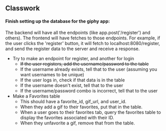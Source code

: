 ## Classwork

#### Finish setting up the database for the giphy app:

The backend will have all the endpoints (like app.post('/register') and others). The frontend will have fetches to those endpoints. For example, if the user clicks the 'register' button, it will fetch to localhost:8080/register, and send the register data to the server and receive a response.

- Try to make an endpoint for register, and another for login
    - ~~If the user registers, add the username/password to the table~~
    - If the username already exists, tell that to the user (assuming you want usernames to be unique)
    - If the user logs in, check if that data is in the table
    - If the username doesn't exist, tell that to the user
    - If the username/password combo is incorrect, tell that to the user
- Make a Favorites table
    - This should have a favorite_id, gif_url, and user_id.
    - When they add a gif to their favorites, put that in the table.
    - When a user goes to their favorites tab, query the favorites table to display the favorites associated with their ID.
    - When they unfavorite a gif, remove that from the table.